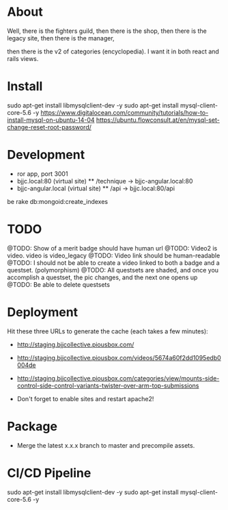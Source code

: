 
About
=====

Well, there is the fighters guild,
then there is the shop,
then there is the legacy site,
then there is the manager,

then there is the v2 of categories (encyclopedia). 
I want it in both react and rails views.

Install
=======
 sudo apt-get install libmysqlclient-dev -y
 sudo apt-get install mysql-client-core-5.6 -y
 https://www.digitalocean.com/community/tutorials/how-to-install-mysql-on-ubuntu-14-04
 https://ubuntu.flowconsult.at/en/mysql-set-change-reset-root-password/

Development
===========
* ror app, port 3001
* bjjc.local:80 (virtual site)
** /technique -> bjjc-angular.local:80
* bjjc-angular.local (virtual site)
** /api -> bjjc.local:80/api

 be rake db:mongoid:create_indexes

TODO
====
@TODO: Show of a merit badge should have human url
@TODO: Video2 is video. video is video_legacy
@TODO: Video link should be human-readable
@TODO: I should not be able to create a video linked to both a badge and a questset. (polymorphism)
@TODO: All questsets are shaded, and once you accomplish a questset, the pic changes, and the next one opens up
@TODO: Be able to delete questsets

Deployment
==========

Hit these three URLs to generate the cache (each takes a few minutes):
* http://staging.bjjcollective.piousbox.com/
* http://staging.bjjcollective.piousbox.com/videos/5674a60f2dd1095edb0004de
* http://staging.bjjcollective.piousbox.com/categories/view/mounts-side-control-side-control-variants-twister-over-arm-top-submissions

* Don't forget to enable sites and restart apache2!



Package
=======
* Merge the latest x.x.x branch to master and precompile assets.


CI/CD Pipeline
==============

 sudo apt-get install libmysqlclient-dev -y
 sudo apt-get install mysql-client-core-5.6 -y





